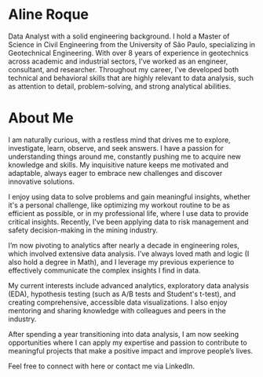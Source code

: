 # Aline Roque 

Data Analyst with a solid engineering background. 
I hold a Master of Science in Civil Engineering from the University of São Paulo, specializing in Geotechnical Engineering. With over 8 years of experience in geotechnics across academic and industrial sectors, I’ve worked as an engineer, consultant, and researcher. Throughout my career, I’ve developed both technical and behavioral skills that are highly relevant to data analysis, such as attention to detail, problem-solving, and strong analytical abilities. 

# About Me

I am naturally curious, with a restless mind that drives me to explore, investigate, learn, observe, and seek answers. I have a passion for understanding things around me, constantly pushing me to acquire new knowledge and skills. My inquisitive nature keeps me motivated and adaptable, always eager to embrace new challenges and discover innovative solutions.

I enjoy using data to solve problems and gain meaningful insights, whether it's a personal challenge, like optimizing my workout routine to be as efficient as possible, or in my professional life, where I use data to provide critical insights. Recently, I've been applying data to risk management and safety decision-making in the mining industry.

I’m now pivoting to analytics after nearly a decade in engineering roles, which involved extensive data analysis. I’ve always loved math and logic (I also hold a degree in Math), and I leverage my previous experience to effectively communicate the complex insights I find in data.

My current interests include advanced analytics, exploratory data analysis (EDA), hypothesis testing (such as A/B tests and Student's t-test), and creating comprehensive, accessible data visualizations. I also enjoy mentoring and sharing knowledge with colleagues and peers in the industry.

After spending a year transitioning into data analysis, I am now seeking opportunities where I can apply my expertise and passion to contribute to meaningful projects that make a positive impact and improve people’s lives.

Feel free to connect with here or contact me via LinkedIn.
